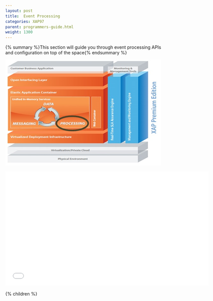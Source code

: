 ```yaml
---
layout: post
title:  Event Processing
categories: XAP97
parent: programmers-guide.html
weight: 1300
---
```


{% summary %}This section will guide you through event processing APIs and configuration on top of the space{% endsummary %}

![archi_proce.jpg](/attachment_files/archi_proce.jpg)


<iframe width="640" height="360" src="//www.youtube.com/embed/GwLfDYgl6f8?feature=player_embedded" frameborder="0" allowfullscreen></iframe>

{% children %}